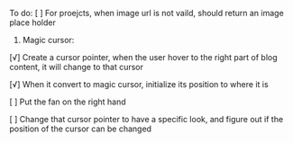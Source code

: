 To do:
[ ] For proejcts, when image url is not vaild, should return an image place holder

1. Magic cursor:

[√] Create a cursor pointer, when the user hover to the right part of blog content, it will change to that cursor

[√] When it convert to magic cursor, initialize its position to where it is

[ ] Put the fan on the right hand

[ ] Change that cursor pointer to have a specific look, and figure out if the position of the cursor can be changed
